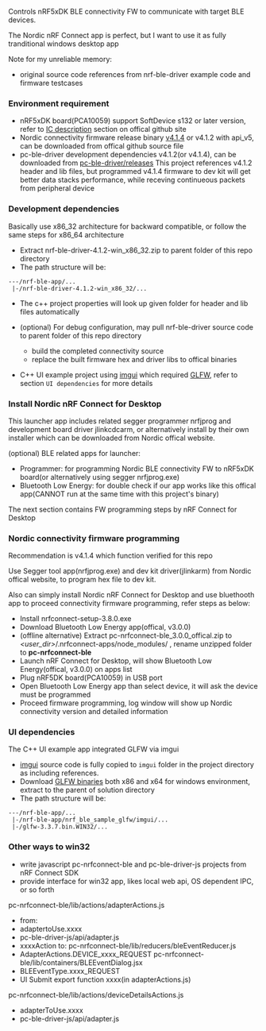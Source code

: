 Controls nRF5xDK BLE connectivity FW to communicate with target BLE devices.

The Nordic nRF Connect app is perfect, but I want to use it as fully tranditional windows desktop app

Note for my unreliable memory:
- original source code references from nrf-ble-driver example code and firmware testcases


### Environment requirement ###
- nRF5xDK board(PCA10059) support SoftDevice s132 or later version, refer to [IC description](https://github.com/NordicSemiconductor/pc-ble-driver/tree/master#softdevice-and-ic) section on offical github site
- Nordic connectivity firmware release binary [v4.1.4](https://github.com/NordicSemiconductor/pc-ble-driver/tree/v4.1.4-hex/hex/sd_api_v5) or v4.1.2 with api_v5, can be downloaded from offical github source file
- pc-ble-driver development dependencies v4.1.2(or v4.1.4), can be downloaded from [pc-ble-driver/releases](https://github.com/NordicSemiconductor/pc-ble-driver/releases)
This project references v4.1.2 header and lib files, but programmed v4.1.4 firmware to dev kit will get better data stacks performance, while receving continueous packets from peripheral device


### Development dependencies ###
Basically use x86_32 architecture for backward compatible, or follow the same steps for x86_64 architecture
- Extract nrf-ble-driver-4.1.2-win_x86_32.zip to parent folder of this repo directory
- The path structure will be:
```
---/nrf-ble-app/...
 |-/nrf-ble-driver-4.1.2-win_x86_32/...
```
- The c++ project properties will look up given folder for header and lib files automatically
- (optional) For debug configuration, may pull nrf-ble-driver source code to parent folder of this repo directory
  - build the completed connectivity source
  - replace the built firmware hex and driver libs to offical binaries

- C++ UI example project using [imgui](https://github.com/ocornut/imgui) which required [GLFW](https://www.glfw.org/docs/3.3/index.html), refer to section `UI dependencies` for more details


### Install Nordic nRF Connect for Desktop ###
This launcher app includes related segger programmer nrfjprog and development board driver jlinkcdcarm,
or alternatively install by their own installer which can be downloaded from Nordic offical website.

(optional) BLE related apps for launcher:
- Programmer: for programming Nordic BLE connectivity FW to nRF5xDK board(or alternatively using segger nrfjprog.exe)
- Bluetooth Low Energy: for double check if our app works like this offical app(CANNOT run at the same time with this project's binary)

The next section contains FW programming steps by nRF Connect for Desktop


### Nordic connectivity firmware programming ###
Recommendation is v4.1.4 which function verified for this repo

Use Segger tool app(nrfjprog.exe) and dev kit driver(jlinkarm) from Nordic offical website, to program hex file to dev kit.

Also can simply install Nordic nRF Connect for Desktop and use bluethooth app to proceed connectivity firmware programming,
refer steps as below:
- Install nrfconnect-setup-3.8.0.exe
- Download Bluetooth Low Energy app(offical, v3.0.0)
- (offline alternative) Extract pc-nrfconnect-ble_3.0.0_offical.zip to *<user_dir>*/.nrfconnect-apps/node_modules/ , rename unzipped folder to **pc-nrfconnect-ble** 
- Launch nRF Connect for Desktop, will show Bluetooth Low Energy(offical, v3.0.0) on apps list
- Plug nRF5DK board(PCA10059) in USB port
- Open Bluetooth Low Energy app than select device, it will ask the device must be programmed
- Proceed firmware programming, log window will show up Nordic connectivity version and detailed information


### UI dependencies ###
The C++ UI example app integrated GLFW via imgui

- [imgui](https://github.com/ocornut/imgui) source code is fully copied to `imgui` folder in the project directory as including references.
- Download [GLFW binaries](https://www.glfw.org/download.html) both x86 and x64 for windows environment, extract to the parent of solution directory
- The path structure will be:
```
---/nrf-ble-app/...
 |-/nrf-ble-app/nrf_ble_sample_glfw/imgui/...
 |-/glfw-3.3.7.bin.WIN32/...
```

### Other ways to win32 ###
- write javascript pc-nrfconnect-ble and pc-ble-driver-js projects from nRF Connect SDK
- provide interface for win32 app, likes local web api, OS dependent IPC, or so forth

pc-nrfconnect-ble/lib/actions/adapterActions.js
  - from:
  - adaptertoUse.xxxx
  - pc-ble-driver-js/api/adapter.js
  - xxxxAction to:
pc-nrfconnect-ble/lib/reducers/bleEventReducer.js
  - AdapterActions.DEVICE_xxxx_REQUEST
pc-nrfconnect-ble/lib/containers/BLEEventDialog.jsx
  - BLEEventType.xxxx_REQUEST
  - UI Submit export function xxxx(in adapterActions.js)

pc-nrfconnect-ble/lib/actions/deviceDetailsActions.js
  - adapterToUse.xxxx
  - pc-ble-driver-js/api/adapter.js

